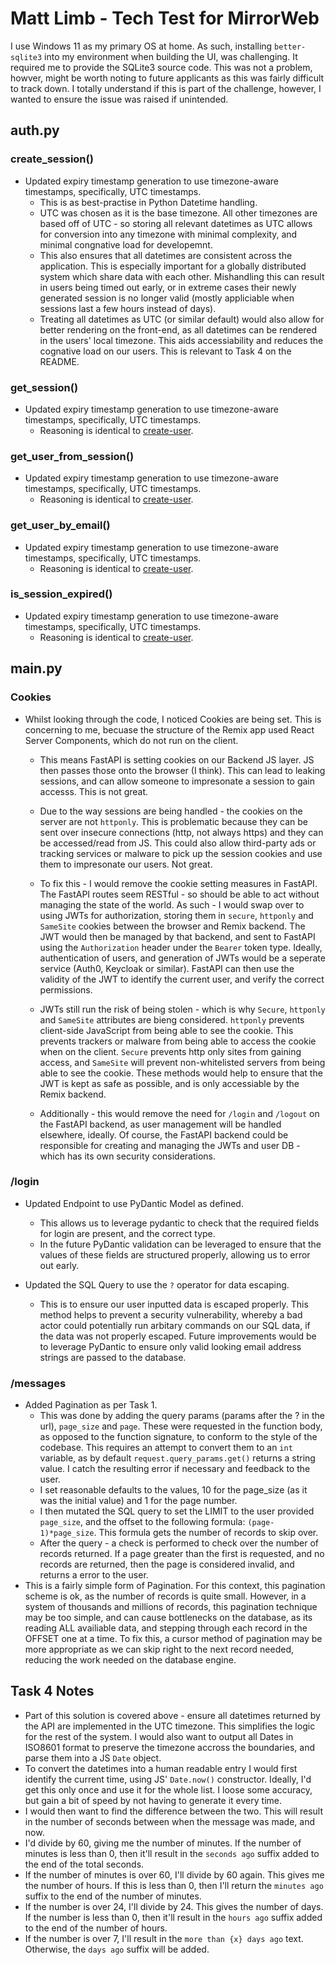 # Matt Limb - Tech Test for MirrorWeb

I use Windows 11 as my primary OS at home. As such, installing `better-sqlite3` into my environment when building the UI, was challenging. It required me to provide the SQLite3 source code. This was not a problem, howver, might be worth noting to future applicants as this was fairly difficult to track down. I totally understand if this is part of the challenge, however, I wanted to ensure the issue was raised if unintended.

## auth.py

### create_session()
- Updated expiry timestamp generation to use timezone-aware timestamps, specifically, UTC timestamps.
  - This is as best-practise in Python Datetime handling.
  - UTC was chosen as it is the base timezone. All other timezones are based off of UTC - so storing all relevant datetimes as UTC allows for conversion into any timezone with minimal complexity, and minimal congnative load for developemnt.
  - This also ensures that all datetimes are consistent across the application. This is especially important for a globally distributed system which share data with each other. Mishandling this can result in users being timed out early, or in extreme cases their newly generated session is no longer valid (mostly appliciable when sessions last a few hours instead of days).
  - Treating all datetimes as UTC (or similar default) would also allow for better rendering on the front-end, as all datetimes can be rendered in the users' local timezone. This aids accessiability and reduces the cognative load on our users. This is relevant to Task 4 on the README.

### get_session() 
- Updated expiry timestamp generation to use timezone-aware timestamps, specifically, UTC timestamps.
  - Reasoning is identical to [create-user](#create_session).

### get_user_from_session() 
- Updated expiry timestamp generation to use timezone-aware timestamps, specifically, UTC timestamps.
  - Reasoning is identical to [create-user](#create_session).

### get_user_by_email() 
- Updated expiry timestamp generation to use timezone-aware timestamps, specifically, UTC timestamps.
  - Reasoning is identical to [create-user](#create_session).


### is_session_expired() 
- Updated expiry timestamp generation to use timezone-aware timestamps, specifically, UTC timestamps.
  - Reasoning is identical to [create-user](#create_session).

## main.py

### Cookies
- Whilst looking through the code, I noticed Cookies are being set. This is concerning to me, becuase the structure of the Remix app used React Server Components, which do not run on the client. 
  - This means FastAPI is setting cookies on our Backend JS layer. JS then passes those onto the browser (I think). This can lead to leaking sessions, and can allow someone to impresonate a session to gain accesss. This is not great.
  - Due to the way sessions are being handled - the cookies on the server are not `httponly`. This is problematic because they can be sent over insecure connections (http, not always https) and they can be accessed/read from JS. This could also allow third-party ads or tracking services or malware to pick up the session cookies and use them to impresonate our users. Not great.
  - To fix this - I would remove the cookie setting measures in FastAPI. The FastAPI routes seem RESTful - so should be able to act without managing the state of the world. As such - I would swap over to using JWTs for authorization, storing them in `secure`, `httponly` and `SameSite` cookies between the browser and Remix backend. The JWT would then be managed by that backend, and sent to FastAPI using the `Authorization` header under the `Bearer` token type. Ideally, authentication of users, and generation of JWTs would be a seperate service (Auth0, Keycloak or similar). FastAPI can then use the validity of the JWT to identify the current user, and verify the correct permissions. 
  - JWTs still run the risk of being stolen - which is why `Secure`, `httponly` and `SameSite` attributes are bieng considered. `httponly` prevents client-side JavaScript from being able to see the cookie. This prevents trackers or malware from being able to access the cookie when on the client. `Secure` prevents http only sites from gaining access, and `SameSite` will prevent non-whitelisted servers from being able to see the cookie. These methods would help to ensure that the JWT is kept as safe as possible, and is only accessiable by the Remix backend.

  - Additionally - this would remove the need for `/login` and `/logout` on the FastAPI backend, as user management will be handled elsewhere, ideally. Of course, the FastAPI backend could be responsible for creating and managing the JWTs and user DB - which has its own security considerations.

### /login
- Updated Endpoint to use PyDantic Model as defined.
  - This allows us to leverage pydantic to check that the required fields for login are present, and the correct type.
  - In the future PyDantic validation can be leveraged to ensure that the values of these fields are structured properly, allowing us to error out early.

- Updated the SQL Query to use the `?` operator for data escaping.
  - This is to ensure our user inputted data is escaped properly. This method helps to prevent a security vulnerability, whereby a bad actor could potentially run arbitary commands on our SQL data, if the data was not properly escaped. Future improvements would be to leverage PyDantic to ensure only valid looking email address strings are passed to the database.

### /messages
- Added Pagination as per Task 1. 
  - This was done by adding the query params (params after the ? in the url), `page_size` and `page`. These were requested in the function body, as opposed to the function signature, to conform to the style of the codebase. This requires an attempt to convert them to an `int` variable, as by default `request.query_params.get()` returns a string value. I catch the resulting error if necessary and feedback to the user. 
  - I set reasonable defaults to the values, 10 for the page_size (as it was the initial value) and 1 for the page number.
  - I then mutated the SQL query to set the LIMIT to the user provided `page_size`, and the offset to the following formula: `(page-1)*page_size`. This formula gets the number of records to skip over.
  - After the query - a check is performed to check over the number of records returned. If a page greater than the first is requested, and no records are returned, then the page is considered invalid, and returns a error to the user.
-  This is a fairly simple form of Pagination. For this context, this pagination scheme is ok, as the number of records is quite small. However, in a system of thousands and millions of records, this pagination technique may be too simple, and can cause bottlenecks on the database, as its reading ALL availiable data, and stepping through each record in the OFFSET one at a time. To fix this, a cursor method of pagination may be more appropriate as we can skip right to the next record needed, reducing the work needed on the database engine. 


## Task 4 Notes

- Part of this solution is covered above - ensure all datetimes returned by the API are implemented in the UTC timezone. This simplifies the logic for the rest of the system. I would also want to output all Dates in ISO8601 format to preserve the timezone accross the boundaries, and parse them into a JS `Date` object.
- To convert the datetimes into a human readable entry I would first identify the current time, using JS' `Date.now()` constructor. Ideally, I'd get this only once and use it for the whole list. I loose some accuracy, but gain a bit of speed by not having to generate it every time.
- I would then want to find the difference between the two. This will result in the number of seconds between when the message was made, and now.
- I'd divide by 60, giving me the number of minutes. If the number of minutes is less than 0, then it'll result in the `seconds ago` suffix added to the end of the total seconds. 
- If the number of minutes is over 60, I'll divide by 60 again. This gives me the number of hours. If this is less than 0, then I'll return the `minutes ago` suffix to the end of the number of minutes.
- If the number is over 24, I'll divide by 24. This gives the number of days. If the number is less than 0, then it'll result in the `hours ago` suffix added to the end of the number of hours.
- If the number is over 7, I'll result in the `more than {x} days ago` text. Otherwise, the `days ago` suffix will be added.